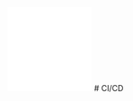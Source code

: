 <img id="logo" src="/github-course-1/logo1.png" alt="A logo that contains the word 'Git'" />
#                       CI/CD
